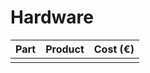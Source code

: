 # Hardware

| Part | Product | Cost (€) |
| ---- | ------- | -------- |
|      |         |          |
